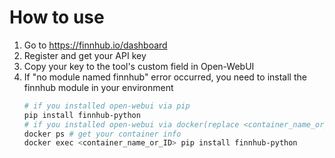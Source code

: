 # How to use
1. Go to https://finnhub.io/dashboard 
2. Register and get your API key
3. Copy your key to the tool's custom field in Open-WebUI
4. If "no module named finnhub" error occurred, you need to install the finnhub module in your environment
   ```bash
   # if you installed open-webui via pip
   pip install finnhub-python
   # if you installed open-webui via docker(replace <container_name_or_ID> to actual name or id)
   docker ps # get your container info
   docker exec <container_name_or_ID> pip install finnhub-python
   ```
